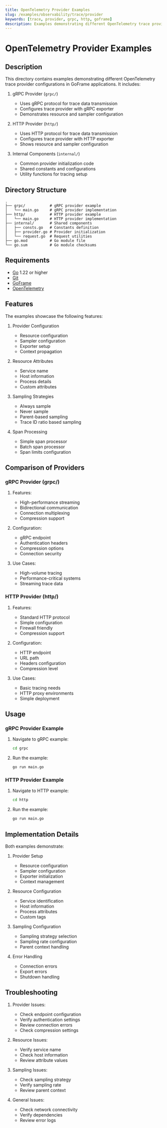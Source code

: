 ```yaml
---
title: OpenTelemetry Provider Examples
slug: /examples/observability/trace/provider
keywords: [trace, provider, grpc, http, goframe]
description: Examples demonstrating different OpenTelemetry trace provider configurations in GoFrame
---
```


# OpenTelemetry Provider Examples

## Description

This directory contains examples demonstrating different OpenTelemetry trace provider configurations in GoFrame applications. It includes:

1. gRPC Provider (`grpc/`)
   - Uses gRPC protocol for trace data transmission
   - Configures trace provider with gRPC exporter
   - Demonstrates resource and sampler configuration

2. HTTP Provider (`http/`)
   - Uses HTTP protocol for trace data transmission
   - Configures trace provider with HTTP exporter
   - Shows resource and sampler configuration

3. Internal Components (`internal/`)
   - Common provider initialization code
   - Shared constants and configurations
   - Utility functions for tracing setup

## Directory Structure

```
.
├── grpc/           # gRPC provider example
│   └── main.go     # gRPC provider implementation
├── http/           # HTTP provider example
│   └── main.go     # HTTP provider implementation
├── internal/       # Shared components
│   ├── consts.go   # Constants definition
│   ├── provider.go # Provider initialization
│   └── request.go  # Request utilities
├── go.mod          # Go module file
└── go.sum          # Go module checksums
```

## Requirements

- [Go](https://golang.org/dl/) 1.22 or higher
- [Git](https://git-scm.com/downloads)
- [GoFrame](https://goframe.org)
- [OpenTelemetry](https://opentelemetry.io)

## Features

The examples showcase the following features:

1. Provider Configuration
   - Resource configuration
   - Sampler configuration
   - Exporter setup
   - Context propagation

2. Resource Attributes
   - Service name
   - Host information
   - Process details
   - Custom attributes

3. Sampling Strategies
   - Always sample
   - Never sample
   - Parent-based sampling
   - Trace ID ratio based sampling

4. Span Processing
   - Simple span processor
   - Batch span processor
   - Span limits configuration

## Comparison of Providers

### gRPC Provider (grpc/)
1. Features:
   - High-performance streaming
   - Bidirectional communication
   - Connection multiplexing
   - Compression support

2. Configuration:
   - gRPC endpoint
   - Authentication headers
   - Compression options
   - Connection security

3. Use Cases:
   - High-volume tracing
   - Performance-critical systems
   - Streaming trace data

### HTTP Provider (http/)
1. Features:
   - Standard HTTP protocol
   - Simple configuration
   - Firewall friendly
   - Compression support

2. Configuration:
   - HTTP endpoint
   - URL path
   - Headers configuration
   - Compression level

3. Use Cases:
   - Basic tracing needs
   - HTTP proxy environments
   - Simple deployment

## Usage

### gRPC Provider Example
1. Navigate to gRPC example:
   ```bash
   cd grpc
   ```

2. Run the example:
   ```bash
   go run main.go
   ```

### HTTP Provider Example
1. Navigate to HTTP example:
   ```bash
   cd http
   ```

2. Run the example:
   ```bash
   go run main.go
   ```

## Implementation Details

Both examples demonstrate:

1. Provider Setup
   - Resource configuration
   - Sampler configuration
   - Exporter initialization
   - Context management

2. Resource Configuration
   - Service identification
   - Host information
   - Process attributes
   - Custom tags

3. Sampling Configuration
   - Sampling strategy selection
   - Sampling rate configuration
   - Parent context handling

4. Error Handling
   - Connection errors
   - Export errors
   - Shutdown handling

## Troubleshooting

1. Provider Issues:
   - Check endpoint configuration
   - Verify authentication settings
   - Review connection errors
   - Check compression settings

2. Resource Issues:
   - Verify service name
   - Check host information
   - Review attribute values

3. Sampling Issues:
   - Check sampling strategy
   - Verify sampling rate
   - Review parent context

4. General Issues:
   - Check network connectivity
   - Verify dependencies
   - Review error logs
